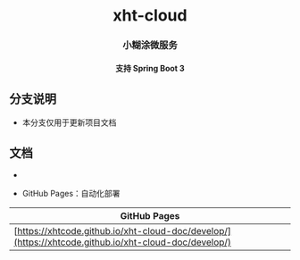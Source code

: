 <div align="center" style="text-align: center;">
    <h1>xht-cloud</h1>
    <h3>小糊涂微服务</h3>
    <h4>支持 Spring Boot 3 </h4>
</div>

## 分支说明

- 本分支仅用于更新项目文档

## 文档
- 

- GitHub Pages：自动化部署

| GitHub Pages                                              |
|-----------------------------------------------------------|
| [https://xhtcode.github.io/xht-cloud-doc/develop/](https://xhtcode.github.io/xht-cloud-doc/develop/) |
